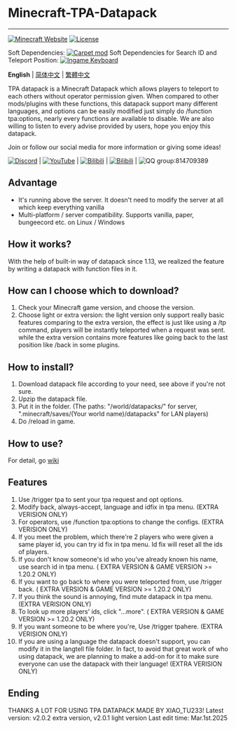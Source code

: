 # Minecraft-TPA-Datapack
--------
[![Minecraft Website](https://img.shields.io/badge/Minecraft-green)](https://www.minecraft.net/)
[![License](https://img.shields.io/github/license/MCDReforged/MCDReforged.svg)](https://github.com/Xiao-tu233/Minecraft-TPA-Datapack/edit/main/LICENSE)

Soft Dependencies: [![Carpet mod](https://img.shields.io/badge/Carpet-Mod-green)](https://modrinth.com/mod/carpet)
Soft Dependencies for Search ID and Teleport Position: [![Ingame Keyboard](https://img.shields.io/badge/InGame-Keyboard-green)](https://github.com/Xiao-tu233/In-game-Keyboard/)

**English** | [简体中文](https://github.com/Xiao-tu233/Minecraft-TPA-Datapack/blob/main/README_zhcn.md) | [繁體中文](https://github.com/Xiao-tu233/Minecraft-TPA-Datapack/blob/main/README_zhtw.md)

TPA datapack is a Minecraft Datapack which allows players to teleport to each others without operator permission given. When compared to other mods/plugins with these functions, this datapack support many different languages, and options can be easily modified just simply do /function tpa:options, nearly every functions are available to disable. We are also willing to listen to every advise provided by users, hope you enjoy this datapack.

Join or follow our social media for more information or giving some ideas!

[![Discord](https://img.shields.io/badge/Discord-blue)](https://discord.gg/QgkpxsFahw) | [![YouTube]( https://img.shields.io/badge/YouTube-red)](https://www.youtube.com/channel/UCMOgi9XLPgVjLJRV6-YqQmg) | [![Bilibili](https://img.shields.io/badge/Bilibili-aqua)](https://www.bilibili.com/space/433412367) | [![Bilibili](https://img.shields.io/badge/Bilibili-_space-aqua)](https://space.bilibili.com/433412367) | ![QQ group](https://img.shields.io/badge/QQ-_%E7%BE%A4-white):814709389

## Advantage

- It's running above the server. It doesn't need to modify the server at all which keep everything vanilla
- Multi-platform / server compatibility. Supports vanilla, paper, bungeecord etc. on Linux / Windows

## How it works?

With the help of built-in way of datapack since 1.13, we realized the feature by writing a datapack with function files in it.

## How can I choose which to download?

1. Check your Minecraft game version, and choose the version.
2. Choose light or extra version:
   the light version only support really basic features comparing to the extra version,
   the effect is just like using a /tp command, players will be instantly teleported when a request was sent. 
   while the extra version contains more features like going back to the last position like /back in some plugins. 

## How to install?

1. Download datapack file according to your need, see above if you're not sure.
2. Upzip the datapack file.
3. Put it in the folder. (The paths: "/world/datapacks/" for server, ".minecraft/saves/(Your world name)/datapacks" for LAN players)
4. Do /reload in game.

## How to use?

For detail, go [wiki](https://github.com/Xiao-tu233/Minecraft-TPA-Datapack/wiki)

## Features

1. Use /trigger tpa to sent your tpa request and opt options.
2. Modify back, always-accept, language and idfix in tpa menu. (EXTRA VERISION ONLY)
3. For operators, use /function tpa:options to change the configs. (EXTRA VERISION ONLY)
4. If you meet the problem, which there're 2 players who were given a same player id, you can try id fix in tpa menu. Id fix will reset all the ids of players.
5. If you don't know someone's id who you've already known his name, use search id in tpa menu. ( EXTRA VERSION & GAME VERSION >= 1.20.2 ONLY)
6. If you want to go back to where you were teleported from, use /trigger back. ( EXTRA VERSION & GAME VERSION >= 1.20.2 ONLY)
7. If you think the sound is annoying, find mute datapack in tpa menu. (EXTRA VERISION ONLY)
8. To look up more players' ids, click "...more". ( EXTRA VERSION & GAME VERSION >= 1.20.2 ONLY)
9. If you want someone to be where you're, Use /trigger tpahere. (EXTRA VERISION ONLY)
10. If you are using a language the datapack doesn't support, you can modify it in the langtell file folder. In fact, to avoid that great work of who using datapack, we are planning to make a add-on for it to make sure everyone can use the datapack with their language! (EXTRA VERISION ONLY)

## Ending

THANKS A LOT FOR USING TPA DATAPACK MADE BY XIAO_TU233!
Latest version: v2.0.2 extra version, v2.0.1 light version 
Last edit time: Mar.1st.2025


